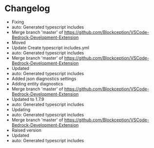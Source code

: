 # Changelog 
- Fixing
- auto: Generated typescript includes
- Merge branch 'master' of https://github.com/Blockception/VSCode-Bedrock-Development-Extension
- Moved
- Update Create typescript includes.yml
- auto: Generated typescript includes
- Merge branch 'master' of https://github.com/Blockception/VSCode-Bedrock-Development-Extension
- Updated
- auto: Generated typescript includes
- Added json diagnostics settings
- Adding entity diagnostics
- Merge branch 'master' of https://github.com/Blockception/VSCode-Bedrock-Development-Extension
- Updated to 1.7.9
- auto: Generated typescript includes
- Updating
- auto: Generated typescript includes
- Merge branch 'master' of https://github.com/Blockception/VSCode-Bedrock-Development-Extension
- Raised version
- Updated
- auto: Generated typescript includes